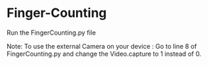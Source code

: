 # Finger-Counting

Run the FingerCounting.py file 

Note: To use the external Camera on your device : Go to line 8 of FingerCounting.py and change the Video.capture to 1 instead of 0.
